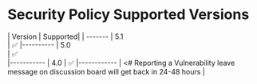 # Security Policy Supported Versions
| Version
|
Supported|
| ------- 
| 5.1   
| :white_check_mark: 
|----------
| 5.0   
| ✅              
|-----------
| 4.0
| :white_check_mark: 
|------------
| <# Reporting a
    Vulnerability
    leave message on 
    discussion board 
    will get back in 
    24-48 hours 
 |
